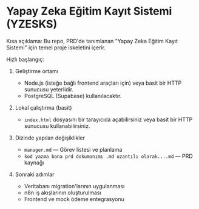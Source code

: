 # Yapay Zeka Eğitim Kayıt Sistemi (YZESKS)

Kısa açıklama: Bu repo, PRD'de tanımlanan "Yapay Zeka Eğitim Kayıt Sistemi" için temel proje iskeletini içerir.

Hızlı başlangıç:

1. Geliştirme ortamı
   - Node.js (isteğe bağlı frontend araçları için) veya basit bir HTTP sunucusu yeterlidir.
   - PostgreSQL (Supabase) kullanılacaktır.

2. Lokal çalıştırma (basit)
   - `index.html` dosyasını bir tarayıcıda açabilirsiniz veya basit bir HTTP sunucusu kullanabilirsiniz.

3. Dizinde yapılan değişiklikler
   - `manager.md` — Görev listesi ve planlama
   - `kod yazma bana prd dokumanımı .md uzantılı olarak....md` — PRD kaynağı

4. Sonraki adımlar
   - Veritabanı migration'larının uygulanması
   - n8n iş akışlarının oluşturulması
   - Frontend ve mock ödeme entegrasyonu
